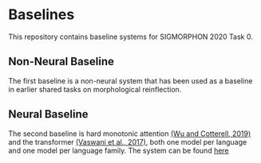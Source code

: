 # Baselines

This repository contains baseline systems for  SIGMORPHON 2020 Task 0.


## Non-Neural Baseline
The first baseline is a non-neural system that has been used as a baseline in earlier shared tasks on morphological reinflection.
## Neural Baseline
The second baseline is hard monotonic attention [(Wu and Cotterell, 2019)](https://arxiv.org/abs/1905.06319) and the transformer [(Vaswani et al., 2017)](https://arxiv.org/abs/1706.03762), both one model per language and one model per language family. The system can be found [here](https://github.com/shijie-wu/neural-transducer/tree/master/example/sigmorphon2020-shared-tasks)

